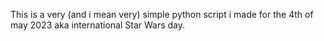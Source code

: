 This is a very (and i mean very) simple python script i made for the 4th of may 2023 aka international Star Wars day.

